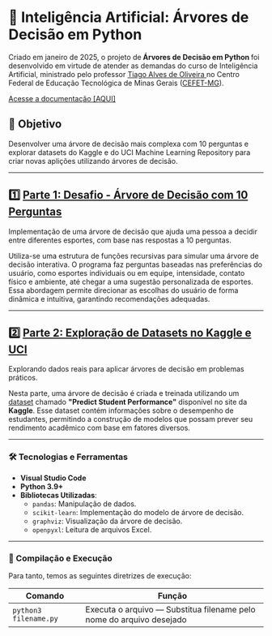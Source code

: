 # 🌳 Inteligência Artificial: Árvores de Decisão em Python

  <section>
    <p>
        Criado em janeiro de 2025, o projeto de<strong> Árvores de Decisão em Python </strong> foi desenvolvido em virtude de atender as demandas do curso de Inteligência Artificial, ministrado pelo professor <a href="https://www.linkedin.com/in/tiagofga/" target="_blank">Tiago Alves de Oliveira </a> no Centro Federal de Educação Tecnológica de Minas Gerais (<a href="https://www.divinopolis.cefetmg.br/" target="_blank">CEFET-MG</a>).
    </p>
    <p>
        <a href="https://github.com/LuanLuL/IA_Trabalho_01/blob/master/documentation/Trabalho_03_dupla_Inteligência_Artificial_2024_2_prof_Tiago_Alves.pdf" target="_blank">Acesse a documentação [AQUI]</a>
    </p>
</section>

## 🎯 Objetivo

Desenvolver uma árvore de decisão mais complexa com 10 perguntas e explorar datasets do Kaggle e do UCI Machine Learning Repository para criar novas aplições utilizando árvores de decisão.

---

## 1️⃣ [Parte 1: Desafio - Árvore de Decisão com 10 Perguntas](https://github.com/peudias/decision-tree/blob/main/src/parte1.py)

Implementação de uma árvore de decisão que ajuda uma pessoa a decidir entre diferentes esportes, com base nas respostas a 10 perguntas.

Utiliza-se uma estrutura de funções recursivas para simular uma árvore de decisão interativa. O programa faz perguntas baseadas nas preferências do usuário, como esportes individuais ou em equipe, intensidade, contato físico e ambiente, até chegar a uma sugestão personalizada de esportes. Essa abordagem permite direcionar as escolhas do usuário de forma dinâmica e intuitiva, garantindo recomendações adequadas.

---

## 2️⃣ [Parte 2: Exploração de Datasets no Kaggle e UCI](https://github.com/peudias/decision-tree/blob/main/src/parte2.py)

Explorando dados reais para aplicar árvores de decisão em problemas práticos.

Nesta parte, uma árvore de decisão é criada e treinada utilizando um [dataset](https://www.kaggle.com/datasets/stealthtechnologies/predict-student-performance-dataset) chamado **"Predict Student Performance"** disponível no site da **Kaggle**. Esse dataset contém informações sobre o desempenho de estudantes, permitindo a construção de modelos que possam prever seu rendimento acadêmico com base em fatores diversos.

---

### 🛠️ Tecnologias e Ferramentas

- **Visual Studio Code**
- **Python 3.9+**
- **Bibliotecas Utilizadas**:
  - `pandas`: Manipulação de dados.
  - `scikit-learn`: Implementação do modelo de árvore de decisão.
  - `graphviz`: Visualização da árvore de decisão.
  - `openpyxl`: Leitura de arquivos Excel.

---

### 🔁 Compilação e Execução

Para tanto, temos as seguintes diretrizes de execução:

| Comando               | Função                                                               |
| --------------------- | -------------------------------------------------------------------- |
| `python3 filename.py` | Executa o arquivo — Substitua filename pelo nome do arquivo desejado |
